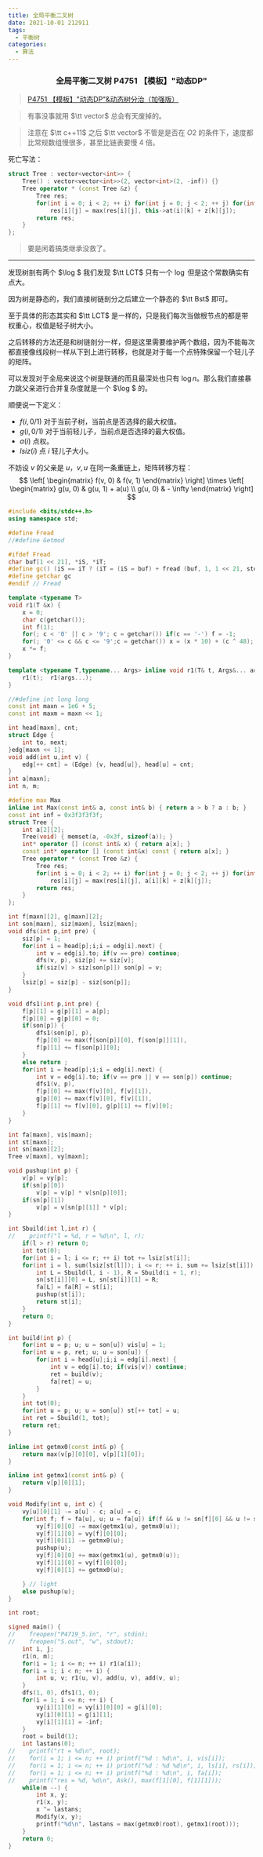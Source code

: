 ```yaml
---
title: 全局平衡二叉树
date: 2021-10-01 212911
tags: 
  - 平衡树
categories: 
  - 算法
---
```


<h3><center>全局平衡二叉树 P4751 【模板】"动态DP"</center></h3>

> [P4751 【模板】"动态DP"&动态树分治（加强版）](https://www.luogu.com.cn/problem/P4751)

>  有事没事就用 $\tt vector$ 总会有天废掉的。

> 注意在 $\tt c++11$ 之后 $\tt vector$ 不管是是否在 $O2$ 的条件下，速度都比常规数组慢很多，甚至比链表要慢 $4$ 倍。

死亡写法：

```cpp
struct Tree : vector<vector<int>> {
    Tree() : vector<vector<int>>(2, vector<int>(2, -inf)) {}
    Tree operator * (const Tree &z) {
        Tree res;
        for(int i = 0; i < 2; ++ i) for(int j = 0; j < 2; ++ j) for(int k = 0; k < 2; ++ k)
            res[i][j] = max(res[i][j], this->at(i)[k] + z[k][j]);
        return res;
    }
};
```

> 要是闲着搞类继承没救了。

---

发现树剖有两个 $\log $ 我们发现 $\tt LCT$ 只有一个 $\log$ 但是这个常数确实有点大。

因为树是静态的，我们直接树链剖分之后建立一个静态的 $\tt Bst$ 即可。

至于具体的形态其实和 $\tt LCT$ 是一样的，只是我们每次当做根节点的都是带权重心，权值是轻子树大小。

之后转移的方法还是和树链剖分一样，但是这里需要维护两个数组，因为不能每次都直接像线段树一样从下到上进行转移，也就是对于每一个点特殊保留一个轻儿子的矩阵。

可以发现对于全局来说这个树是联通的而且最深处也只有 $\log n$。那么我们直接暴力跳父亲进行合并复杂度就是一个 $\log $ 的。

顺便说一下定义：

- $f(i, 0/ 1)$ 对于当前子树，当前点是否选择的最大权值。
- $g(i, 0/1)$ 对于当前轻儿子，当前点是否选择的最大权值。
- $a(i)$ 点权。
- $lsiz(i)$ 点 $i$ 轻儿子大小。

不妨设 $v$ 的父亲是 $u$，$v, u$ 在同一条重链上，矩阵转移方程：
$$
\left[
\begin{matrix}
f(v, 0) & f(v, 1)
\end{matrix}
\right]
\times 
\left[
\begin{matrix}
g(u, 0) & g(u, 1) + a(u) \\
g(u, 0) & - \infty
\end{matrix}
\right]
$$

```cpp
#include <bits/stdc++.h>
using namespace std;

#define Fread
//#define Getmod

#ifdef Fread
char buf[1 << 21], *iS, *iT;
#define gc() (iS == iT ? (iT = (iS = buf) + fread (buf, 1, 1 << 21, stdin), (iS == iT ? EOF : *iS ++)) : *iS ++)
#define getchar gc
#endif // Fread

template <typename T>
void r1(T &x) {
	x = 0;
	char c(getchar());
	int f(1);
	for(; c < '0' || c > '9'; c = getchar()) if(c == '-') f = -1;
	for(; '0' <= c && c <= '9';c = getchar()) x = (x * 10) + (c ^ 48);
	x *= f;
}

template <typename T,typename... Args> inline void r1(T& t, Args&... args) {
    r1(t);  r1(args...);
}

//#define int long long
const int maxn = 1e6 + 5;
const int maxm = maxn << 1;

int head[maxn], cnt;
struct Edge {
    int to, next;
}edg[maxn << 1];
void add(int u,int v) {
    edg[++ cnt] = (Edge) {v, head[u]}, head[u] = cnt;
}
int a[maxn];
int n, m;

#define max Max
inline int Max(const int& a, const int& b) { return a > b ? a : b; }
const int inf = 0x3f3f3f3f;
struct Tree {
    int a[2][2];
    Tree(void) { memset(a, -0x3f, sizeof(a)); }
    int* operator [] (const int& x) { return a[x]; }
    const int* operator [] (const int&x) const { return a[x]; }
    Tree operator * (const Tree &z) {
        Tree res;
        for(int i = 0; i < 2; ++ i) for(int j = 0; j < 2; ++ j) for(int k = 0; k < 2; ++ k)
            res[i][j] = max(res[i][j], a[i][k] + z[k][j]);
        return res;
    }
};

int f[maxn][2], g[maxn][2];
int son[maxn], siz[maxn], lsiz[maxn];
void dfs(int p,int pre) {
    siz[p] = 1;
    for(int i = head[p];i;i = edg[i].next) {
        int v = edg[i].to; if(v == pre) continue;
        dfs(v, p), siz[p] += siz[v];
        if(siz[v] > siz[son[p]]) son[p] = v;
    }
    lsiz[p] = siz[p] - siz[son[p]];
}

void dfs1(int p,int pre) {
    f[p][1] = g[p][1] = a[p];
    f[p][0] = g[p][0] = 0;
    if(son[p]) {
        dfs1(son[p], p),
        f[p][0] += max(f[son[p]][0], f[son[p]][1]),
        f[p][1] += f[son[p]][0];
    }
    else return ;
    for(int i = head[p];i;i = edg[i].next) {
        int v = edg[i].to; if(v == pre || v == son[p]) continue;
        dfs1(v, p),
        f[p][0] += max(f[v][0], f[v][1]),
        g[p][0] += max(f[v][0], f[v][1]),
        f[p][1] += f[v][0], g[p][1] += f[v][0];
    }
}

int fa[maxn], vis[maxn];
int st[maxn];
int sn[maxn][2];
Tree v[maxn], vy[maxn];

void pushup(int p) {
    v[p] = vy[p];
    if(sn[p][0])
        v[p] = v[p] * v[sn[p][0]];
    if(sn[p][1])
        v[p] = v[sn[p][1]] * v[p];
}

int Sbuild(int l,int r) {
//    printf("l = %d, r = %d\n", l, r);
    if(l > r) return 0;
    int tot(0);
    for(int i = l; i <= r; ++ i) tot += lsiz[st[i]];
    for(int i = l, sum(lsiz[st[l]]); i <= r; ++ i, sum += lsiz[st[i]]) if((sum << 1) >= tot) {
        int L = Sbuild(l, i - 1), R = Sbuild(i + 1, r);
        sn[st[i]][0] = L, sn[st[i]][1] = R;
        fa[L] = fa[R] = st[i];
        pushup(st[i]);
        return st[i];
    }
    return 0;
}

int build(int p) {
    for(int u = p; u; u = son[u]) vis[u] = 1;
    for(int u = p, ret; u; u = son[u]) {
        for(int i = head[u];i;i = edg[i].next) {
            int v = edg[i].to; if(vis[v]) continue;
            ret = build(v);
            fa[ret] = u;
        }
    }
    int tot(0);
    for(int u = p; u; u = son[u]) st[++ tot] = u;
    int ret = Sbuild(1, tot);
    return ret;
}

inline int getmx0(const int& p) {
    return max(v[p][0][0], v[p][1][0]);
}

inline int getmx1(const int& p) {
    return v[p][0][1];
}

void Modify(int u, int c) {
    vy[u][0][1] -= a[u] - c; a[u] = c;
    for(int f; f = fa[u], u; u = fa[u]) if(f && u != sn[f][0] && u != sn[f][1]) {
        vy[f][0][0] -= max(getmx1(u), getmx0(u));
        vy[f][1][0] = vy[f][0][0];
        vy[f][0][1] -= getmx0(u);
        pushup(u);
        vy[f][0][0] += max(getmx1(u), getmx0(u));
        vy[f][1][0] = vy[f][0][0];
        vy[f][0][1] += getmx0(u);

    } // light
    else pushup(u);
}

int root;

signed main() {
//    freopen("P4719_5.in", "r", stdin);
//    freopen("S.out", "w", stdout);
    int i, j;
    r1(n, m);
    for(i = 1; i <= n; ++ i) r1(a[i]);
    for(i = 1; i < n; ++ i) {
        int u, v; r1(u, v), add(u, v), add(v, u);
    }
    dfs(1, 0), dfs1(1, 0);
    for(i = 1; i <= n; ++ i) {
        vy[i][1][0] = vy[i][0][0] = g[i][0];
        vy[i][0][1] = g[i][1];
        vy[i][1][1] = -inf;
    }
    root = build(1);
    int lastans(0);
//    printf("rt = %d\n", root);
//    for(i = 1; i <= n; ++ i) printf("%d : %d\n", i, vis[i]);
//    for(i = 1; i <= n; ++ i) printf("%d : %d %d\n", i, ls[i], rs[i]);
//    for(i = 1; i <= n; ++ i) printf("%d : %d\n", i, fa[i]);
//    printf("res = %d, %d\n", Ask(), max(f[1][0], f[1][1]));
    while(m --) {
        int x, y;
        r1(x, y);
        x ^= lastans;
        Modify(x, y);
        printf("%d\n", lastans = max(getmx0(root), getmx1(root)));
    }
	return 0;
}
```




